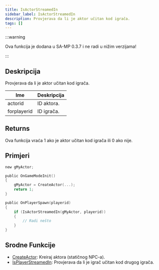 ```yaml
---
title: IsActorStreamedIn
sidebar_label: IsActorStreamedIn
description: Provjerava da li je aktor učitan kod igrača.
tags: []
---
```


:::warning

Ova funkcija je dodana u SA-MP 0.3.7 i ne radi u nižim verzijama!

:::

## Deskripcija

Provjerava da li je aktor učitan kod igrača.

| Ime         | Deskripcija |
| ----------- | ----------- |
| actorid     | ID aktora.  |
| forplayerid | ID igrača.  |

## Returns

Ova funkcija vraća 1 ako je aktor učitan kod igrača ili 0 ako nije.

## Primjeri

```c
new gMyActor;

public OnGameModeInit()
{
    gMyActor = CreateActor(...);
    return 1;
}

public OnPlayerSpawn(playerid)
{
    if (IsActorStreamedIn(gMyActor, playerid))
    {
        // Radi nešto
    }
}
```

## Srodne Funkcije

- [CreateActor](CreateActor): Kreiraj aktora (statičnog NPC-a).
- [IsPlayerStreamedIn](IsPlayerStreamedIn): Provjerava da li je igrač učitan kod drugog igrača.
